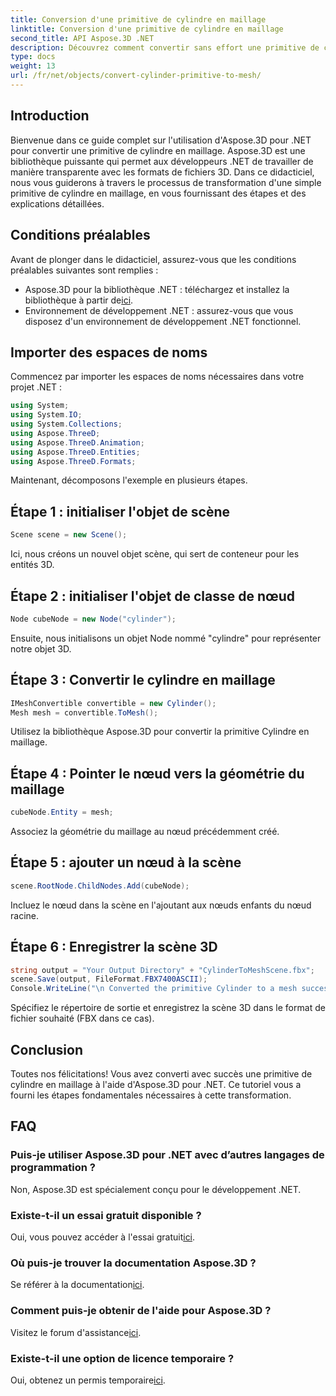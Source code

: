 ```yaml
---
title: Conversion d'une primitive de cylindre en maillage
linktitle: Conversion d'une primitive de cylindre en maillage
second_title: API Aspose.3D .NET
description: Découvrez comment convertir sans effort une primitive de cylindre en maillage à l'aide d'Aspose.3D pour .NET. Suivez notre guide étape par étape pour des transformations 3D fluides.
type: docs
weight: 13
url: /fr/net/objects/convert-cylinder-primitive-to-mesh/
---
```

## Introduction
Bienvenue dans ce guide complet sur l'utilisation d'Aspose.3D pour .NET pour convertir une primitive de cylindre en maillage. Aspose.3D est une bibliothèque puissante qui permet aux développeurs .NET de travailler de manière transparente avec les formats de fichiers 3D. Dans ce didacticiel, nous vous guiderons à travers le processus de transformation d'une simple primitive de cylindre en maillage, en vous fournissant des étapes et des explications détaillées.
## Conditions préalables
Avant de plonger dans le didacticiel, assurez-vous que les conditions préalables suivantes sont remplies :
-  Aspose.3D pour la bibliothèque .NET : téléchargez et installez la bibliothèque à partir de[ici](https://releases.aspose.com/3d/net/).
- Environnement de développement .NET : assurez-vous que vous disposez d'un environnement de développement .NET fonctionnel.
## Importer des espaces de noms
Commencez par importer les espaces de noms nécessaires dans votre projet .NET :
```csharp
using System;
using System.IO;
using System.Collections;
using Aspose.ThreeD;
using Aspose.ThreeD.Animation;
using Aspose.ThreeD.Entities;
using Aspose.ThreeD.Formats;
```
Maintenant, décomposons l'exemple en plusieurs étapes.
## Étape 1 : initialiser l'objet de scène
```csharp
Scene scene = new Scene();
```
Ici, nous créons un nouvel objet scène, qui sert de conteneur pour les entités 3D.
## Étape 2 : initialiser l'objet de classe de nœud
```csharp
Node cubeNode = new Node("cylinder");
```
Ensuite, nous initialisons un objet Node nommé "cylindre" pour représenter notre objet 3D.
## Étape 3 : Convertir le cylindre en maillage
```csharp
IMeshConvertible convertible = new Cylinder();
Mesh mesh = convertible.ToMesh();
```
Utilisez la bibliothèque Aspose.3D pour convertir la primitive Cylindre en maillage.
## Étape 4 : Pointer le nœud vers la géométrie du maillage
```csharp
cubeNode.Entity = mesh;
```
Associez la géométrie du maillage au nœud précédemment créé.
## Étape 5 : ajouter un nœud à la scène
```csharp
scene.RootNode.ChildNodes.Add(cubeNode);
```
Incluez le nœud dans la scène en l'ajoutant aux nœuds enfants du nœud racine.
## Étape 6 : Enregistrer la scène 3D
```csharp
string output = "Your Output Directory" + "CylinderToMeshScene.fbx";
scene.Save(output, FileFormat.FBX7400ASCII);
Console.WriteLine("\n Converted the primitive Cylinder to a mesh successfully.\nFile saved at " + output);
```
Spécifiez le répertoire de sortie et enregistrez la scène 3D dans le format de fichier souhaité (FBX dans ce cas).
## Conclusion
Toutes nos félicitations! Vous avez converti avec succès une primitive de cylindre en maillage à l'aide d'Aspose.3D pour .NET. Ce tutoriel vous a fourni les étapes fondamentales nécessaires à cette transformation.
## FAQ
### Puis-je utiliser Aspose.3D pour .NET avec d’autres langages de programmation ?
Non, Aspose.3D est spécialement conçu pour le développement .NET.
### Existe-t-il un essai gratuit disponible ?
 Oui, vous pouvez accéder à l'essai gratuit[ici](https://releases.aspose.com/).
### Où puis-je trouver la documentation Aspose.3D ?
 Se référer à la documentation[ici](https://reference.aspose.com/3d/net/).
### Comment puis-je obtenir de l'aide pour Aspose.3D ?
 Visitez le forum d'assistance[ici](https://forum.aspose.com/c/3d/18).
### Existe-t-il une option de licence temporaire ?
 Oui, obtenez un permis temporaire[ici](https://purchase.aspose.com/temporary-license/).